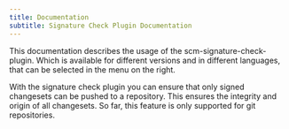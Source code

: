 ```yaml
---
title: Documentation
subtitle: Signature Check Plugin Documentation
---
```

This documentation describes the usage of the scm-signature-check-plugin.
Which is available for different versions and in different languages, that can be selected in the menu on the right.

With the signature check plugin you can ensure that only signed changesets can be pushed to a repository.
This ensures the integrity and origin of all changesets.
So far, this feature is only supported for git repositories.
